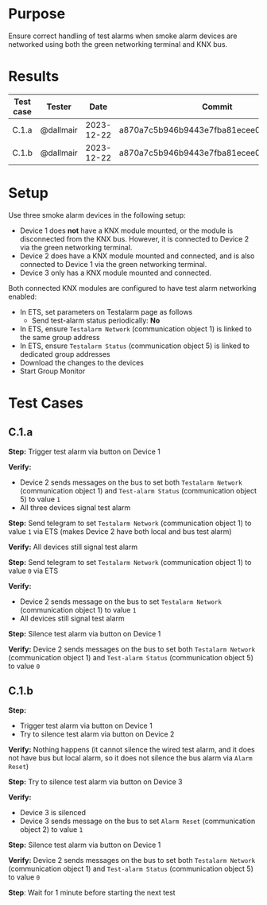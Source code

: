 # Purpose
Ensure correct handling of test alarms when smoke alarm devices are networked using both the green networking terminal and KNX bus.

# Results

| Test case | Tester | Date | Commit | Result |
| --- | --- | --- | --- | :---: |
| C.1.a | @dallmair | 2023-12-22 | a870a7c5b946b9443e7fba81ecee02e796dd77a9 | :ok: |
| C.1.b | @dallmair | 2023-12-22 | a870a7c5b946b9443e7fba81ecee02e796dd77a9 | :ok: |

# Setup
Use three smoke alarm devices in the following setup:
* Device 1 does **not** have a KNX module mounted, or the module is disconnected from the KNX bus. However, it is connected to Device 2 via the green networking terminal.
* Device 2 does have a KNX module mounted and connected, and is also connected to Device 1 via the green networking terminal.
* Device 3 only has a KNX module mounted and connected.

Both connected KNX modules are configured to have test alarm networking enabled:
* In ETS, set parameters on Testalarm page as follows
  - Send test-alarm status periodically: **No**
* In ETS, ensure `Testalarm Network` (communication object 1) is linked to the same group address
* In ETS, ensure `Testalarm Status` (communication object 5) is linked to dedicated group addresses
* Download the changes to the devices
* Start Group Monitor

# Test Cases

## C.1.a

**Step:** Trigger test alarm via button on Device 1

**Verify:**
* Device 2 sends messages on the bus to set both `Testalarm Network` (communication object 1) and `Test-alarm Status` (communication object 5) to value `1`
* All three devices signal test alarm

**Step:** Send telegram to set `Testalarm Network` (communication object 1) to value `1` via ETS (makes Device 2 have both local and bus test alarm)

**Verify:** All devices still signal test alarm

**Step:** Send telegram to set `Testalarm Network` (communication object 1) to value `0` via ETS

**Verify:**
* Device 2 sends message on the bus to set `Testalarm Network` (communication object 1) to value `1`
* All devices still signal test alarm

**Step:** Silence test alarm via button on Device 1

**Verify:** Device 2 sends messages on the bus to set both `Testalarm Network` (communication object 1) and `Test-alarm Status` (communication object 5) to value `0`

## C.1.b

**Step:**
* Trigger test alarm via button on Device 1
* Try to silence test alarm via button on Device 2

**Verify:** Nothing happens (it cannot silence the wired test alarm, and it does not have bus but local alarm, so it does not silence the bus alarm via `Alarm Reset`)

**Step:** Try to silence test alarm via button on Device 3

**Verify:**
* Device 3 is silenced
* Device 3 sends message on the bus to set `Alarm Reset` (communication object 2) to value `1`

**Step:** Silence test alarm via button on Device 1

**Verify:** Device 2 sends messages on the bus to set both `Testalarm Network` (communication object 1) and `Test-alarm Status` (communication object 5) to value `0`

**Step**: Wait for 1 minute before starting the next test
